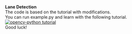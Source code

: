 **Lane Detection**  
The code is based on the tutorial with modifications.  
You can run example.py and learn with the following tutorial.
[![opencv-python tutorial](http://img.youtube.com/vi/eLTLtUVuuy4/0.jpg)](https://www.youtube.com/watch?v=eLTLtUVuuy4)  
Good luck!